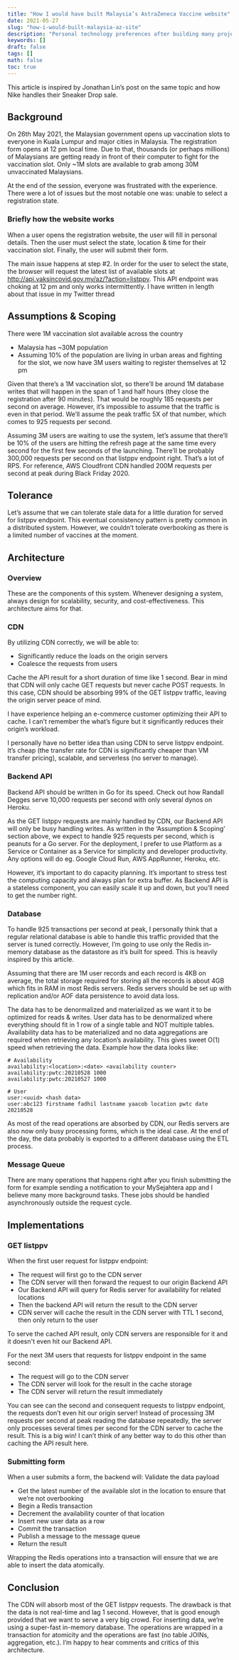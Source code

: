 ```yaml
---
title: "How I would have built Malaysia’s AstraZeneca Vaccine website"
date: 2021-05-27
slug: "how-i-would-built-malaysia-az-site"
description: "Personal technology preferences after building many projects in the past"
keywords: []
draft: false
tags: []
math: false
toc: true
---
```


This article is inspired by Jonathan Lin’s post on the same topic and how Nike handles their Sneaker Drop sale.

## Background

On 26th May 2021, the Malaysian government opens up vaccination slots to everyone in Kuala Lumpur and major cities in Malaysia. The registration form opens at 12 pm local time. Due to that, thousands (or perhaps millions) of Malaysians are getting ready in front of their computer to fight for the vaccination slot. Only ~1M slots are available to grab among 30M unvaccinated Malaysians.

At the end of the session, everyone was frustrated with the experience. There were a lot of issues but the most notable one was: unable to select a registration state.

### Briefly how the website works

When a user opens the registration website, the user will fill in personal details. Then the user must select the state, location & time for their vaccination slot. Finally, the user will submit their form.

The main issue happens at step #2. In order for the user to select the state, the browser will request the latest list of available slots at http://api.vaksincovid.gov.my/az/?action=listppv. This API endpoint was choking at 12 pm and only works intermittently.
I have written in length about that issue in my Twitter thread

## Assumptions & Scoping

There were 1M vaccination slot available across the country

- Malaysia has ~30M population
- Assuming 10% of the population are living in urban areas and fighting for the slot, we now have 3M users waiting to register themselves at 12 pm

Given that there’s a 1M vaccination slot, so there’ll be around 1M database writes that will happen in the span of 1 and half hours (they close the registration after 90 minutes). That would be roughly 185 requests per second on average. However, it’s impossible to assume that the traffic is even in that period. We’ll assume the peak traffic 5X of that number, which comes to 925 requests per second.

Assuming 3M users are waiting to use the system, let’s assume that there’ll be 10% of the users are hitting the refresh page at the same time every second for the first few seconds of the launching. There’ll be probably 300,000 requests per second on that listppv endpoint right. That’s a lot of RPS. For reference, AWS Cloudfront CDN handled 200M requests per second at peak during Black Friday 2020.

## Tolerance

Let’s assume that we can tolerate stale data for a little duration for served for listppv endpoint. This eventual consistency pattern is pretty common in a distributed system. However, we couldn’t tolerate overbooking as there is a limited number of vaccines at the moment.

## Architecture

### Overview

These are the components of this system. Whenever designing a system, always design for scalability, security, and cost-effectiveness. This architecture aims for that.

### CDN

By utilizing CDN correctly, we will be able to:

- Significantly reduce the loads on the origin servers
- Coalesce the requests from users

Cache the API result for a short duration of time like 1 second. Bear in mind that CDN will only cache GET requests but never cache POST requests. In this case, CDN should be absorbing 99% of the GET listppv traffic, leaving the origin server peace of mind.

I have experience helping an e-commerce customer optimizing their API to cache. I can’t remember the what’s figure but it significantly reduces their origin’s workload.

I personally have no better idea than using CDN to serve listppv endpoint. It’s cheap (the transfer rate for CDN is significantly cheaper than VM transfer pricing), scalable, and serverless (no server to manage).

### Backend API

Backend API should be written in Go for its speed. Check out how Randall Degges serve 10,000 requests per second with only several dynos on Heroku.

As the GET listppv requests are mainly handled by CDN, our Backend API will only be busy handling writes. As written in the ‘Assumption & Scoping’ section above, we expect to handle 925 requests per second, which is peanuts for a Go server.
For the deployment, I prefer to use Platform as a Service or Container as a Service for simplicity and developer productivity. Any options will do eg. Google Cloud Run, AWS AppRunner, Heroku, etc.

However, it’s important to do capacity planning. It’s important to stress test the computing capacity and always plan for extra buffer. As Backend API is a stateless component, you can easily scale it up and down, but you’ll need to get the number right.

### Database

To handle 925 transactions per second at peak, I personally think that a regular relational database is able to handle this traffic provided that the server is tuned correctly. However, I’m going to use only the Redis in-memory database as the datastore as it’s built for speed. This is heavily inspired by this article.

Assuming that there are 1M user records and each record is 4KB on average, the total storage required for storing all the records is about 4GB which fits in RAM in most Redis servers. Redis servers should be set up with replication and/or AOF data persistence to avoid data loss.

The data has to be denormalized and materialized as we want it to be optimized for reads & writes. User data has to be denormalized where everything should fit in 1 row of a single table and NOT multiple tables. Availability data has to be materialized and no data aggregations are required when retrieving any location’s availability. This gives sweet O(1) speed when retrieving the data. Example how the data looks like:

```
# Availability
availability:<location>:<date> <availability counter>
availability:pwtc:20210528 1000
availability:pwtc:20210527 1000

# User
user:<uuid> <hash data>
user:abc123 firstname fadhil lastname yaacob location pwtc date 20210528
```

As most of the read operations are absorbed by CDN, our Redis servers are also now only busy processing forms, which is the ideal case.
At the end of the day, the data probably is exported to a different database using the ETL process.

### Message Queue

There are many operations that happens right after you finish submitting the form for example sending a notification to your MySejahtera app and I believe many more background tasks. These jobs should be handled asynchronously outside the request cycle.

## Implementations

### GET listppv

When the first user request for listppv endpoint:

- The request will first go to the CDN server
- The CDN server will then forward the request to our origin Backend API
- Our Backend API will query for Redis server for availability for related locations
- Then the backend API will return the result to the CDN server
- CDN server will cache the result in the CDN server with TTL 1 second, then only return to the user

To serve the cached API result, only CDN servers are responsible for it and it doesn't even hit our Backend API.

For the next 3M users that requests for listppv endpoint in the same second:

- The request will go to the CDN server
- The CDN server will look for the result in the cache storage
- The CDN server will return the result immediately

You can see can the second and consequent requests to listppv endpoint, the requests don’t even hit our origin server! Instead of processing 3M requests per second at peak reading the database repeatedly, the server only processes several times per second for the CDN server to cache the result. This is a big win! I can’t think of any better way to do this other than caching the API result here.

### Submitting form

When a user submits a form, the backend will:
Validate the data payload

- Get the latest number of the available slot in the location to ensure that we’re not overbooking
- Begin a Redis transaction
- Decrement the availability counter of that location
- Insert new user data as a row
- Commit the transaction
- Publish a message to the message queue
- Return the result

Wrapping the Redis operations into a transaction will ensure that we are able to insert the data atomically.

## Conclusion

The CDN will absorb most of the GET listppv requests. The drawback is that the data is not real-time and lag 1 second. However, that is good enough provided that we want to serve a very big crowd.
For inserting data, we’re using a super-fast in-memory database. The operations are wrapped in a transaction for atomicity and the operations are fast (no table JOINs, aggregation, etc.).
I’m happy to hear comments and critics of this architecture.
